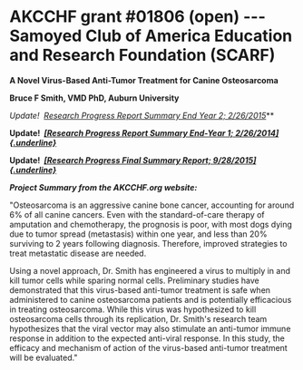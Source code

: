
AKCCHF grant \#01806 (open) ---  Samoyed Club of America Education and Research Foundation (SCARF)
=================================================================================================

**A Novel Virus-Based Anti-Tumor Treatment for Canine Osteosarcoma**

**Bruce F Smith, VMD PhD, Auburn University**

**Update!*  [Research Progress Report Summary End Year 2;
2/26/2015](http://www.samoyedhealthfoundation.com/research/current-research-studies/akcchf-grant-1806-progress-report)***

**Update!  [*[Research Progress Report Summary End-Year 1;
2/26/2014]{.underline}*](http://www.samoyedhealthfoundation.com/research/current-research-studies/akcchf-grant-01806)**

**Update!  [*[Research Progress Final Summary Report;
9/28/2015]{.underline}*](http://www.samoyedhealthfoundation.com/research/current-research-studies/akcchf-01806-final-summary)**

***Project Summary from the AKCCHF.org website:***

"Osteosarcoma is an aggressive canine bone cancer, accounting for around
6% of all canine cancers. Even with the standard-of-care therapy of
amputation and chemotherapy, the prognosis is poor, with most dogs dying
due to tumor spread (metastasis) within one year, and less than 20%
surviving to 2 years following diagnosis. Therefore, improved strategies
to treat metastatic disease are needed.

Using a novel approach, Dr. Smith has engineered a virus to multiply in
and kill tumor cells while sparing normal cells. Preliminary studies
have demonstrated that this virus-based anti-tumor treatment is safe
when administered to canine osteosarcoma patients and is potentially
efficacious in treating osteosarcoma. While this virus was hypothesized
to kill osteosarcoma cells through its replication, Dr. Smith\'s
research team hypothesizes that the viral vector may also stimulate an
anti-tumor immune response in addition to the expected anti-viral
response. In this study, the efficacy and mechanism of action of the
virus-based anti-tumor treatment will be evaluated."
